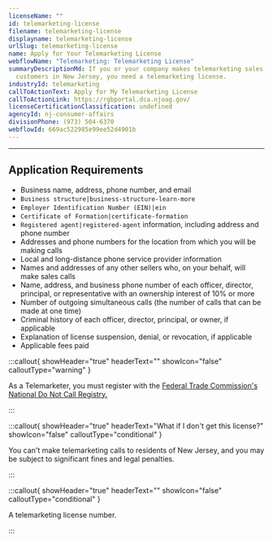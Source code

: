 ```yaml
---
licenseName: ""
id: telemarketing-license
filename: telemarketing-license
displayname: telemarketing-license
urlSlug: telemarketing-license
name: Apply for Your Telemarketing License
webflowName: "Telemarketing: Telemarketing License"
summaryDescriptionMd: If you or your company makes telemarketing sales calls to
  customers in New Jersey, you need a telemarketing license.
industryId: telemarketing
callToActionText: Apply for My Telemarketing License
callToActionLink: https://rgbportal.dca.njoag.gov/
licenseCertificationClassification: undefined
agencyId: nj-consumer-affairs
divisionPhone: (973) 504-6370
webflowId: 669ac522985e99ee52d4901b
---
```


---

## Application Requirements

- Business name, address, phone number, and email
- `Business structure|business-structure-learn-more`
- `Employer Identification Number (EIN)|ein`
- `Certificate of Formation|certificate-formation`
- `Registered agent|registered-agent` information, including address and phone number
- Addresses and phone numbers for the location from which you will be making calls
- Local and long-distance phone service provider information
- Names and addresses of any other sellers who, on your behalf, will make sales calls
- Name, address, and business phone number of each officer, director, principal, or representative with an ownership interest of 10% or more
- Number of outgoing simultaneous calls (the number of calls that can be made at one time)
- Criminal history of each officer, director, principal, or owner, if applicable
- Explanation of license suspension, denial, or revocation, if applicable
- Applicable fees paid

:::callout{ showHeader="true" headerText="" showIcon="false" calloutType="warning" }

As a Telemarketer, you must register with the [Federal Trade Commission's National Do Not Call Registry.](https://telemarketing.donotcall.gov/)

:::

:::callout{ showHeader="true" headerText="What if I don't get this license?" showIcon="false" calloutType="conditional" }

You can't make telemarketing calls to residents of New Jersey, and you may be subject to significant fines and legal penalties.

:::

:::callout{ showHeader="true" headerText="" showIcon="false" calloutType="conditional" }

A telemarketing license number.

:::
